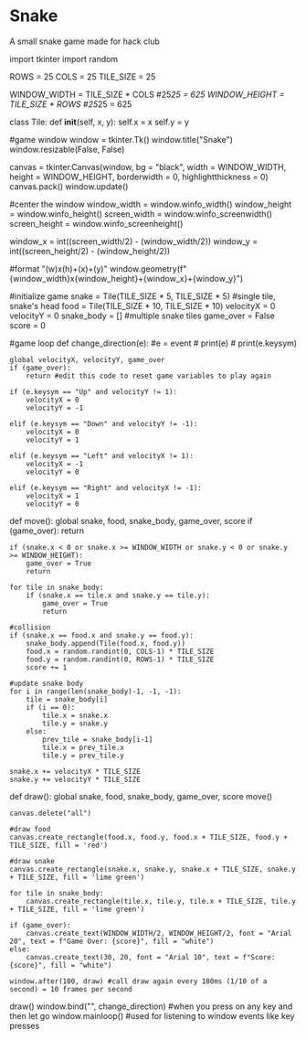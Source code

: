# Snake
A small snake game made for hack club


import tkinter
import random  

ROWS = 25
COLS = 25
TILE_SIZE = 25

WINDOW_WIDTH = TILE_SIZE * COLS #25*25 = 625
WINDOW_HEIGHT = TILE_SIZE * ROWS #25*25 = 625

class Tile:
    def __init__(self, x, y):
        self.x = x
        self.y = y

#game window
window = tkinter.Tk()
window.title("Snake")
window.resizable(False, False)

canvas = tkinter.Canvas(window, bg = "black", width = WINDOW_WIDTH, height = WINDOW_HEIGHT, borderwidth = 0, highlightthickness = 0)
canvas.pack()
window.update()

#center the window
window_width = window.winfo_width()
window_height = window.winfo_height()
screen_width = window.winfo_screenwidth()
screen_height = window.winfo_screenheight()

window_x = int((screen_width/2) - (window_width/2))
window_y = int((screen_height/2) - (window_height/2))

#format "(w)x(h)+(x)+(y)"
window.geometry(f"{window_width}x{window_height}+{window_x}+{window_y}")

#initialize game
snake = Tile(TILE_SIZE * 5, TILE_SIZE * 5) #single tile, snake's head
food = Tile(TILE_SIZE * 10, TILE_SIZE * 10)
velocityX = 0
velocityY = 0
snake_body = [] #multiple snake tiles
game_over = False
score = 0

#game loop
def change_direction(e): #e = event
    # print(e)
    # print(e.keysym)

    global velocityX, velocityY, game_over
    if (game_over):
        return #edit this code to reset game variables to play again

    if (e.keysym == "Up" and velocityY != 1):
        velocityX = 0
        velocityY = -1
        
    elif (e.keysym == "Down" and velocityY != -1):
        velocityX = 0
        velocityY = 1

    elif (e.keysym == "Left" and velocityX != 1):
        velocityX = -1
        velocityY = 0

    elif (e.keysym == "Right" and velocityX != -1):
        velocityX = 1
        velocityY = 0


def move():
    global snake, food, snake_body, game_over, score
    if (game_over):
        return
    
    if (snake.x < 0 or snake.x >= WINDOW_WIDTH or snake.y < 0 or snake.y >= WINDOW_HEIGHT):
        game_over = True
        return
    
    for tile in snake_body:
        if (snake.x == tile.x and snake.y == tile.y):
            game_over = True
            return
    
    #collision
    if (snake.x == food.x and snake.y == food.y): 
        snake_body.append(Tile(food.x, food.y))
        food.x = random.randint(0, COLS-1) * TILE_SIZE
        food.y = random.randint(0, ROWS-1) * TILE_SIZE
        score += 1

    #update snake body
    for i in range(len(snake_body)-1, -1, -1):
        tile = snake_body[i]
        if (i == 0):
            tile.x = snake.x
            tile.y = snake.y
        else:
            prev_tile = snake_body[i-1]
            tile.x = prev_tile.x
            tile.y = prev_tile.y
    
    snake.x += velocityX * TILE_SIZE
    snake.y += velocityY * TILE_SIZE


def draw():
    global snake, food, snake_body, game_over, score
    move()

    canvas.delete("all")

    #draw food
    canvas.create_rectangle(food.x, food.y, food.x + TILE_SIZE, food.y + TILE_SIZE, fill = 'red')

    #draw snake
    canvas.create_rectangle(snake.x, snake.y, snake.x + TILE_SIZE, snake.y + TILE_SIZE, fill = 'lime green')

    for tile in snake_body:
        canvas.create_rectangle(tile.x, tile.y, tile.x + TILE_SIZE, tile.y + TILE_SIZE, fill = 'lime green')

    if (game_over):
        canvas.create_text(WINDOW_WIDTH/2, WINDOW_HEIGHT/2, font = "Arial 20", text = f"Game Over: {score}", fill = "white")
    else:
        canvas.create_text(30, 20, font = "Arial 10", text = f"Score: {score}", fill = "white")
    
    window.after(100, draw) #call draw again every 100ms (1/10 of a second) = 10 frames per second

draw()
window.bind("<KeyRelease>", change_direction) #when you press on any key and then let go
window.mainloop() #used for listening to window events like key presses
